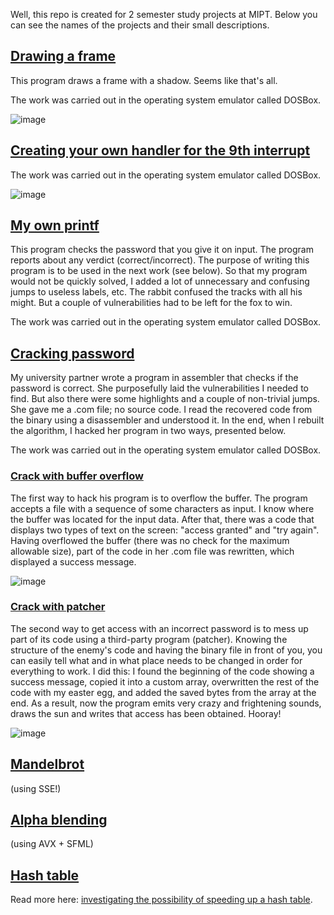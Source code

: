 
Well, this repo is created for 2 semester study projects at MIPT. Below you can see the names of the projects and their small descriptions.

## [Drawing a frame](https://github.com/owl1234/MIPT_projects_2_sem/tree/master/Draw%20frame)

This program draws a frame with a shadow. Seems like that's all. 

The work was carried out in the operating system emulator called DOSBox.

![image](https://sun9-65.userapi.com/impf/xvJGBJR0lX1LcKXh6apjE3Eh0n_mntwcbf0WBA/B3OWxmRyd0I.jpg?size=1023x672&quality=96&sign=33e0ed1c2f34c2ac0034cb78092b7b09&type=album)

## [Creating your own handler for the 9th interrupt](https://github.com/owl1234/MIPT_projects_2_sem/tree/master/My%20own%20interruption)

The work was carried out in the operating system emulator called DOSBox.

![image](https://sun9-14.userapi.com/impf/R258qUMBbqoFVXIe01chKSFfts4qyVtKoTbN1g/FbuSpPh93T0.jpg?size=1026x674&quality=96&sign=cc3070f40f8f282e53135e786947025f&type=album)

## [My own printf](https://github.com/owl1234/MIPT_projects_2_sem/tree/master/My%20own%20printfn)

This program checks the password that you give it on input. The program reports about any verdict (correct/incorrect). The purpose of writing this program is to be used in the next work (see below). So that my program would not be quickly solved, I added a lot of unnecessary and confusing jumps to useless labels, etc. The rabbit confused the tracks with all his might. But a couple of vulnerabilities had to be left for the fox to win.

The work was carried out in the operating system emulator called DOSBox.

## [Cracking password](https://github.com/owl1234/MIPT_projects_2_sem/tree/master/Hack%20and%20win)

My university partner wrote a program in assembler that checks if the password is correct. She purposefully laid the vulnerabilities I needed to find. But also there were some highlights and a couple of non-trivial jumps. She gave me a .com file; no source code. I read the recovered code from the binary using a disassembler and understood it. In the end, when I rebuilt the algorithm, I hacked her program in two ways, presented below.

The work was carried out in the operating system emulator called DOSBox.

### [Crack with buffer overflow](https://github.com/owl1234/MIPT_projects_2_sem/tree/master/Hack%20and%20win/By%20buffer%20overflow)

The first way to hack his program is to overflow the buffer. The program accepts a file with a sequence of some characters as input. I know where the buffer was located for the input data. After that, there was a code that displays two types of text on the screen: "access granted" and "try again". Having overflowed the buffer (there was no check for the maximum allowable size), part of the code in her .com file was rewritten, which displayed a success message.

![image](https://sun9-23.userapi.com/impf/au4zeYuq72cDK_EXKOm6-tEe6V03GHzewFhdpQ/GZj_ezHMzIk.jpg?size=1027x675&quality=96&sign=02ba91459fe519003d9ca7b27e4b4e97&type=album)

### [Crack with patcher](https://github.com/owl1234/MIPT_projects_2_sem/tree/master/Hack%20and%20win/By%20patcher)

The second way to get access with an incorrect password is to mess up part of its code using a third-party program (patcher). Knowing the structure of the enemy's code and having the binary file in front of you, you can easily tell what and in what place needs to be changed in order for everything to work. I did this: I found the beginning of the code showing a success message, copied it into a custom array, overwritten the rest of the code with my easter egg, and added the saved bytes from the array at the end. As a result, now the program emits very crazy and frightening sounds, draws the sun and writes that access has been obtained. Hooray!

![image](https://sun1-15.userapi.com/impf/8laVRGeXEDdzycVzjasZZTThZdktabCimyA54g/sZj3AvB-rMo.jpg?size=1005x779&quality=96&sign=aedabf35c7c163235c6fcd94f09641cd&type=album)

## [Mandelbrot](https://github.com/owl1234/MIPT_projects_2_sem/tree/master/Mandelbrot)

(using SSE!)

## [Alpha blending](https://github.com/owl1234/MIPT_projects_2_sem/tree/master/Cat%20and%20table)

(using AVX + SFML)

## [Hash table](https://github.com/owl1234/MIPT_projects_2_sem/tree/master/Hash%20table)

Read more here: [investigating the possibility of speeding up a hash table](https://github.com/owl1234/MIPT_projects_2_sem/blob/master/Hash%20table/Report.pdf).

